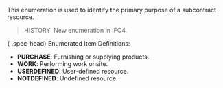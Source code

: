 ﻿This enumeration is used to identify the primary purpose of a subcontract resource.

> HISTORY&nbsp; New enumeration in IFC4.

{ .spec-head}
Enumerated Item Definitions:

* **PURCHASE**: Furnishing or supplying products.
* **WORK**: Performing work onsite.
* **USERDEFINED**: User-defined resource.
* **NOTDEFINED**: Undefined resource.